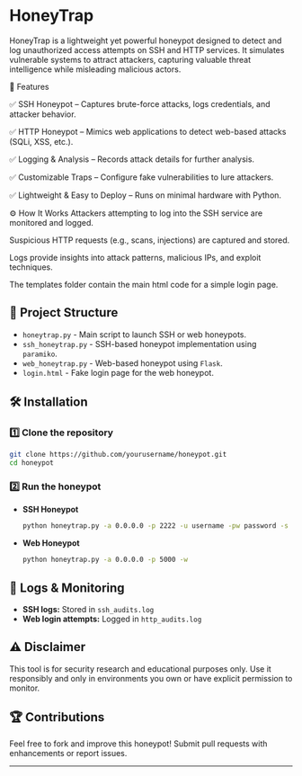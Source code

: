 # HoneyTrap
HoneyTrap is a lightweight yet powerful honeypot designed to detect and log unauthorized access attempts on SSH and HTTP services. It simulates vulnerable systems to attract attackers, capturing valuable threat intelligence while misleading malicious actors.

🚀 Features

✅ SSH Honeypot – Captures brute-force attacks, logs credentials, and attacker behavior.

✅ HTTP Honeypot – Mimics web applications to detect web-based attacks (SQLi, XSS, etc.).

✅ Logging & Analysis – Records attack details for further analysis.

✅ Customizable Traps – Configure fake vulnerabilities to lure attackers.

✅ Lightweight & Easy to Deploy – Runs on minimal hardware with Python.

⚙️ How It Works
Attackers attempting to log into the SSH service are monitored and logged.

Suspicious HTTP requests (e.g., scans, injections) are captured and stored.

Logs provide insights into attack patterns, malicious IPs, and exploit techniques.

The templates folder contain the main html code for a simple login page.


## 📂 Project Structure

- `honeytrap.py` - Main script to launch SSH or web honeypots.
- `ssh_honeytrap.py` - SSH-based honeypot implementation using `paramiko`.
- `web_honeytrap.py` - Web-based honeypot using `Flask`.
- `login.html` - Fake login page for the web honeypot.

## 🛠️ Installation

### 1️⃣ Clone the repository

```bash
git clone https://github.com/yourusername/honeypot.git
cd honeypot
```
### 2️⃣ Run the honeypot

- **SSH Honeypot**
  ```bash
  python honeytrap.py -a 0.0.0.0 -p 2222 -u username -pw password -s
  ```
- **Web Honeypot**
  ```bash
  python honeytrap.py -a 0.0.0.0 -p 5000 -w
  ```

## 📜 Logs & Monitoring

- **SSH logs:** Stored in `ssh_audits.log`
- **Web login attempts:** Logged in `http_audits.log`

## ⚠️ Disclaimer

This tool is for security research and educational purposes only. Use it responsibly and only in environments you own or have explicit permission to monitor.

## 🏆 Contributions

Feel free to fork and improve this honeypot! Submit pull requests with enhancements or report issues.

---



